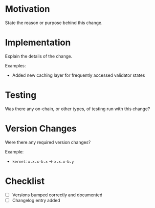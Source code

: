 # Motivation

State the reason or purpose behind this change.

# Implementation

Explain the details of the change.

Examples:

- Added new caching layer for frequently accessed validator states

# Testing

Was there any on-chain, or other types, of testing run with this change?

# Version Changes

Were there any required version changes?

Example:

- `kernel`: `x.x.x-b.x` -> `x.x.x-b.y`

# Checklist

- [ ] Versions bumped correctly and documented
- [ ] Changelog entry added
